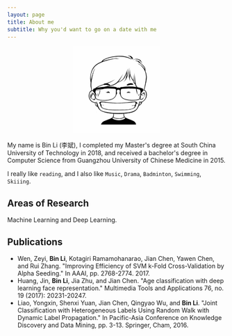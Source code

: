 ```yaml
---
layout: page
title: About me
subtitle: Why you'd want to go on a date with me
---
```


<p align="center">
  <img width="200" height="" src="/img/media/4f33da32d6b5f.jpg">
</p>

My name is Bin Li (李斌), I completed my Master's degree at South China University of Technology in 2018, and received a bachelor's degree in Computer Science from Guangzhou University of Chinese Medicine in 2015.

I really like `reading`, and I also like `Music`, `Drama`, `Badminton`, `Swimming`, `Skiiing`.

## Areas of Research
Machine Learning and Deep Learning.

## Publications

* Wen, Zeyi, **Bin Li**, Kotagiri Ramamohanarao, Jian Chen, Yawen Chen, and Rui Zhang. "Improving Efficiency of SVM k-Fold Cross-Validation by Alpha Seeding." In AAAI, pp. 2768-2774. 2017.
* Huang, Jin, **Bin Li**, Jia Zhu, and Jian Chen. "Age classification with deep learning face representation." Multimedia Tools and Applications 76, no. 19 (2017): 20231-20247.
* Liao, Yongxin, Shenxi Yuan, Jian Chen, Qingyao Wu, and **Bin Li**. "Joint Classification with Heterogeneous Labels Using Random Walk with Dynamic Label Propagation." In Pacific-Asia Conference on Knowledge Discovery and Data Mining, pp. 3-13. Springer, Cham, 2016.